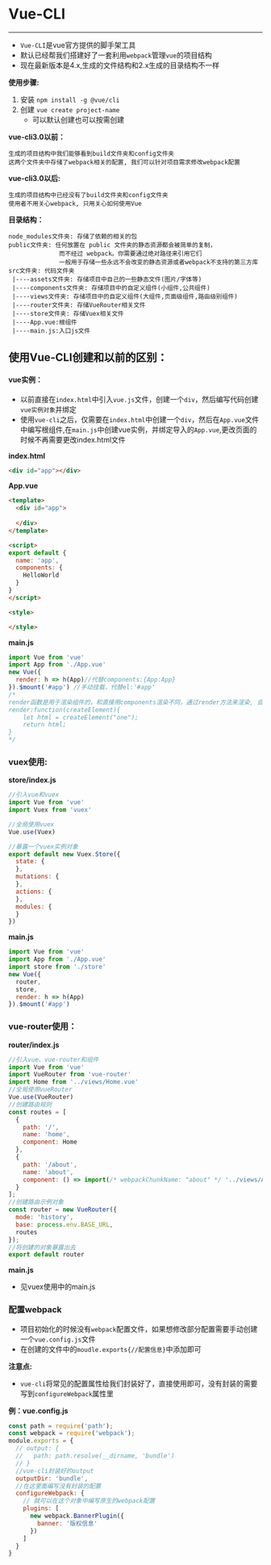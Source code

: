 # Vue-CLI
-----
+ `Vue-CLI`是vue官方提供的脚手架工具
+ 默认已经帮我们搭建好了一套利用`webpack`管理`vue`的项目结构
+ 现在最新版本是4.x,生成的文件结构和2.x生成的目录结构不一样

**使用步骤:**
1. 安装 `npm install -g @vue/cli`
2. 创建 `vue create project-name`
	+ 可以默认创建也可以按需创建

**vue-cli3.0以前：**

	生成的项目结构中我们能够看到build文件夹和config文件夹
	这两个文件夹中存储了webpack相关的配置, 我们可以针对项目需求修改webpack配置

**vue-cli3.0以后:**

	生成的项目结构中已经没有了build文件夹和config文件夹
	使用者不用关心webpack, 只用关心如何使用Vue

**目录结构：**
	
	node_modules文件夹: 存储了依赖的相关的包
	public文件夹: 任何放置在 public 文件夹的静态资源都会被简单的复制，
	              而不经过 webpack。你需要通过绝对路径来引用它们
	              一般用于存储一些永远不会改变的静态资源或者webpack不支持的第三方库
	src文件夹: 代码文件夹
	 |----assets文件夹: 存储项目中自己的一些静态文件(图片/字体等)
	 |----components文件夹: 存储项目中的自定义组件(小组件,公共组件)
	 |----views文件夹: 存储项目中的自定义组件(大组件,页面级组件,路由级别组件)
	 |----router文件夹: 存储VueRouter相关文件
	 |----store文件夹: 存储Vuex相关文件
	 |----App.vue:根组件
	 |----main.js:入口js文件

## 使用Vue-CLI创建和以前的区别：
#### vue实例：
+ 以前直接在`index.html`中引入`vue.js`文件，创建一个`div`，然后编写代码创建`vue实例对象`并绑定
+ 使用`vue-cli`之后，仅需要在`index.html`中创建一个`div`，然后在`App.vue`文件中编写根组件,在`main.js`中创建vue实例，并绑定导入的`App.vue`,更改页面的时候不再需要更改index.html文件

**index.html**
```html
<div id="app"></div>
```
**App.vue**
```html
<template>
  <div id="app">
   
  </div>
</template>

<script>
export default {
  name: 'app',
  components: {
    HelloWorld
  }
}
</script>

<style>

</style>
```
**main.js**
```javascript
import Vue from 'vue'
import App from './App.vue'
new Vue({
  render: h => h(App)//代替components:{App:App}
}).$mount('#app') //手动挂载，代替el:'#app'
/*
render函数是用于渲染组件的，和直接用components渲染不同，通过render方法来渲染, 会覆盖Vue实例控制区域而不是插入到控制区域内
render:function(createElement){
    let html = createElement("one");
    return html;
}
*/
```
### vuex使用:
**store/index.js**
```javascript
//引入vue和vuex
import Vue from 'vue'
import Vuex from 'vuex'

//全局使用vuex
Vue.use(Vuex)

//暴露一个vuex实例对象
export default new Vuex.Store({
  state: {
  },
  mutations: {
  },
  actions: {
  },
  modules: {
  }
})
```
**main.js**
```javascript
import Vue from 'vue'
import App from './App.vue'
import store from './store'
new Vue({
  router,
  store,
  render: h => h(App)
}).$mount('#app')
```
### vue-router使用：
**router/index.js**
```javascript
//引入vue、vue-router和组件
import Vue from 'vue'
import VueRouter from 'vue-router'
import Home from '../views/Home.vue'
//全局使用vueRouter
Vue.use(VueRouter)
//创建路由规则
const routes = [
  {
    path: '/',
    name: 'home',
    component: Home
  },
  {
    path: '/about',
    name: 'about',
    component: () => import(/* webpackChunkName: "about" */ '../views/About.vue')
  }
];
//创建路由示例对象
const router = new VueRouter({
  mode: 'history',
  base: process.env.BASE_URL,
  routes
});
//将创建的对象暴露出去
export default router
```
**main.js**
+ 见vuex使用中的main.js

### 配置webpack
+ 项目初始化的时候没有`webpack`配置文件，如果想修改部分配置需要手动创建一个`vue.config.js`文件
+ 在创建的文件中的`moudle.exports{//配置信息}`中添加即可

**注意点:**
+ `vue-cli`将常见的配置属性给我们封装好了，直接使用即可，没有封装的需要写到`configureWebpack`属性里

**例：vue.config.js**
```javascript
const path = require('path');
const webpack = require('webpack');
module.exports = {
  // output: {
  //   path: path.resolve(__dirname, 'bundle')
  // }
  //vue-cli封装好的output
  outputDir: 'bundle',
  //在这里面编写没有封装的配置
  configureWebpack: {
    // 就可以在这个对象中编写原生的webpack配置
    plugins: [
      new webpack.BannerPlugin({
        banner: '版权信息'
      })
    ]
  }
}
```
